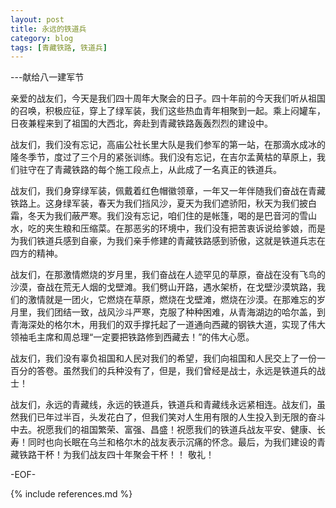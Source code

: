 ```yaml
---
layout: post
title: 永远的铁道兵
category: blog
tags: [青藏铁路, 铁道兵]
---
```


---献给八一建军节

亲爱的战友们，今天是我们四十周年大聚会的日子。四十年前的今天我们听从祖国的召唤，积极应征，穿上了绿军装，我们这些热血青年相聚到一起。乘上闷罐车，日夜兼程来到了祖国的大西北，奔赴到青藏铁路轰轰烈烈的建设中。

战友们，我们没有忘记，高庙公社长里大队是我们参军的第一站，在那滴水成冰的隆冬季节，度过了三个月的紧张训练。我们没有忘记，在吉尔孟黄枯的草原上，我们驻守在了青藏铁路的每个施工段点上，从此成了一名真正的铁道兵。

战友们，我们身穿绿军装，佩戴着红色帽徽领章，一年又一年伴随我们奋战在青藏铁路上。这身绿军装，春天为我们挡风沙，夏天为我们遮骄阳，秋天为我们披白霜，冬天为我们蔽严寒。我们没有忘记，咱们住的是帐篷，喝的是巴音河的雪山水，吃的夹生粮和压缩菜。在那恶劣的环境中，我们没有把苦衷诉说给爹娘，而是为我们铁道兵感到自豪，为我们亲手修建的青藏铁路感到骄傲，这就是铁道兵志在四方的精神。

战友们，在那激情燃烧的岁月里，我们奋战在人迹罕见的草原，奋战在没有飞鸟的沙漠，奋战在荒无人烟的戈壁滩。我们劈山开路，遇水架桥，在戈壁沙漠筑路，我们的激情就是一团火，它燃烧在草原，燃烧在戈壁滩，燃烧在沙漠。在那难忘的岁月里，我们团结一致，战风沙斗严寒，克服了种种困难，从青海湖边的哈尔盖，到青海深处的格尔木，用我们的双手撑托起了一道通向西藏的钢铁大道，实现了伟大领袖毛主席和周总理“一定要把铁路修到西藏去！”的伟大心愿。

战友们，我们没有辜负祖国和人民对我们的希望，我们向祖国和人民交上了一份一百分的答卷。虽然我们的兵种没有了，但是，我们曾经是战士，永远是铁道兵的战士！

战友们，永远的青藏线，永远的铁道兵，铁道兵和青藏线永远紧相连。战友们，虽然我们已年过半百，头发花白了，但我们笑对人生用有限的人生投入到无限的奋斗中去。祝愿我们的祖国繁荣、富强、昌盛！祝愿我们的铁道兵战友平安、健康、长寿！同时也向长眠在乌兰和格尔木的战友表示沉痛的怀念。最后，为我们建设的青藏铁路干杯！为我们战友四十年聚会干杯！！ 敬礼！

-EOF-

{% include references.md %}
